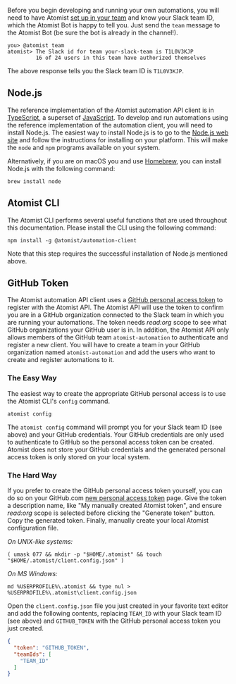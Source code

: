 Before you begin developing and running your own automations, you will
need to have Atomist [set up in your team][setup] and know your Slack
team ID, which the Atomist Bot is happy to tell you.  Just send the
`team` message to the Atomist Bot (be sure the bot is already in the
channel!).

```
you> @atomist team
atomist> The Slack id for team your-slack-team is T1L0V3KJP
         16 of 24 users in this team have authorized themselves
```

The above response tells you the Slack team ID is `T1L0V3KJP`.

[setup]: ../setup/index.md (Atomist Setup)

## Node.js

The reference implementation of the Atomist automation API client is
in [TypeScript][ts], a superset of [JavaScript][js].  To develop and
run automations using the reference implementation of the automation
client, you will need to install Node.js.  The easiest way to install
Node.js is to go to the [Node.js web site][node] and follow the
instructions for installing on your platform.  This will make the
`node` and `npm` programs available on your system.

Alternatively, if you are on macOS you and use [Homebrew][brew], you
can install Node.js with the following command:

```
brew install node
```

[ts]: https://www.typescriptlang.org/ (TypeScript)
[js]: https://developer.mozilla.org/en-US/docs/Web/JavaScript (JavaScript)
[node]: https://nodejs.org/ (Node.js)
[brew]: https://brew.sh/ (Homebrew)

## Atomist CLI

The Atomist CLI performs several useful functions that are used
throughout this documentation.  Please install the CLI using the
following command:

```
npm install -g @atomist/automation-client
```

Note that this step requires the successful installation of Node.js
mentioned above.

## GitHub Token

The Atomist automation API client uses
a [GitHub personal access token][token] to register with the Atomist
API.  The Atomist API will use the token to confirm you are in a
GitHub organization connected to the Slack team in which you are
running your automations.  The token needs _read:org_ scope to see
what GitHub organizations your GitHub user is in.  In addition, the
Atomist API only allows members of the GitHub team
`atomist-automation` to authenticate and register a new client.  You
will have to create a team in your GitHub organization named
`atomist-automation` and add the users who want to create and register
automations to it.

### The Easy Way

The easiest way to create the appropriate GitHub personal access is to
use the Atomist CLI's `config` command.

```
atomist config
```

The `atomist config` command will prompt you for your Slack team ID
(see above) and your GitHub credentials.  Your GitHub credentials are
only used to authenticate to GitHub so the personal access token can
be created.  Atomist does not store your GitHub credentials and the
generated personal access token is only stored on your local system.

### The Hard Way

If you prefer to create the GitHub personal access token yourself, you
can do so on your GitHub.com [new personal access token][new-token]
page.  Give the token a description name, like "My manually created
Atomist token", and ensure _read:org_ scope is selected before
clicking the "Generate token" button.  Copy the generated token.
Finally, manually create your local Atomist configuration file.

_On UNIX-like systems:_

```
( umask 077 && mkdir -p "$HOME/.atomist" && touch "$HOME/.atomist/client.config.json" )
```

_On MS Windows:_

```
md %USERPROFILE%\.atomist && type nul > %USERPROFILE%\.atomist\client.config.json
```

Open the `client.config.json` file you just created in your favorite
text editor and add the following contents, replacing `TEAM_ID` with
your Slack team ID (see above) and `GITHUB_TOKEN` with the GitHub
personal access token you just created.

```json
{
  "token": "GITHUB_TOKEN",
  "teamIds": [
    "TEAM_ID"
  ]
}
```

[token]: https://github.com/settings/tokens (GitHub Personal Access Tokens)
[new-token]: https://github.com/settings/tokens/new (GitHub New Personal Access Token)
